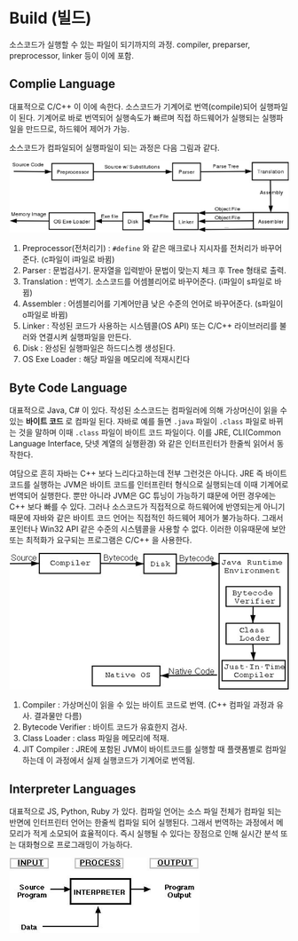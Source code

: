 # Build (빌드)
소스코드가 실행할 수 있는 파일이 되기까지의 과정. compiler, preparser, preprocessor, linker 등이 이에 포함.

## Complie Language
대표적으로  C/C++ 이 이에 속한다. 소스코드가 기계어로 번역(compile)되어 실행파일이 된다. 기계어로 바로 번역되어 실행속도가 빠르며 직접 하드웨어가 실행되는 실행파일을 만드므로, 하드웨어 제어가 가능.


소스코드가 컴파일되어 실행파일이 되는 과정은 다음 그림과 같다.

![Alt text](compile.png)

1. Preprocessor(전처리기) : `#define` 와 같은 매크로나 지시자를 전처리가 바꾸어준다. (c파일이 i파일로 바뀜)
2. Parser : 문법검사기. 문자열을 입력받아 문법이 맞는지 체크 후 Tree 형태로 출력.
3. Translation : 번역기. 소스코드를 어셈블리어로 바꾸어준다. (i파일이 s파일로 바뀜)
4. Assembler : 어셈블리어를 기계어만큼 낮은 수준의 언어로 바꾸어준다. (s파일이 o파일로 바뀜)
5. Linker : 작성된 코드가 사용하는 시스템콜(OS API) 또는 C/C++ 라이브러리를 불러와 연결시켜 실행파일을 만든다.
6. Disk : 완성된 실행파일은 하드디스켕 생성된다.
7. OS Exe Loader : 해당 파일을 메모리에 적재시킨다


## Byte Code Language
대표적으로 Java, C# 이 있다. 작성된 소스코드는 컴파일러에 의해 가상머신이 읽을 수 있는 **바이트 코드** 로 컴파일 된다. 자바로 예를 들면 `.java` 파일이 `.class` 파일로 바뀌는 것을 말하며 이때 `.class` 파일이 바이트 코드 파일이다. 이를 JRE, CLI(Common Language Interface, 닷넷 계열의 실행환경) 와 같은 인터프린터가 한줄씩 읽어서 동작한다.

여담으로 흔히 자바는 C++ 보다 느리다고하는데 전부 그런것은 아니다. JRE 즉 바이트 코드를 실행하는 JVM은 바이트 코드를 인터프린터 형식으로 실행되는데 이때 기계어로 번역되어 실행한다. 뿐만 아니라 JVM은 GC 튜닝이 가능하기 떄문에 어떤 경우에는 C++ 보다 빠를 수 있다. 그러나 소스코드가 직접적으로 하드웨어에 반영되는게 아니기 때문에 자바와 같은 바이트 코드 언어는 직접적인 하드웨어 제어가 불가능하다. 그래서 포인터나 Win32 API 같은 수준의 시스템콜을 사용할 수 없다. 이러한 이유때문에 보안 또는 최적화가 요구되는 프로그램은 C/C++ 을 사용한다.

![Alt text](byte_code.png)

1. Compiler : 가상머신이 읽을 수 있는 바이트 코드로 번역. (C++ 컴파일 과정과 유사. 결과물만 다름)
2. Bytecode Verifier : 바이트 코드가 유효한지 검사.
3. Class Loader : class 파일을 메모리에 적재.
4. JIT Compiler : JRE에 포함된 JVM이 바이트코드를 실행할 때 플랫폼별로 컴파일하는데 이 과정에서 실제 실행코드가 기계어로 번역됨.


## Interpreter Languages
대표적으로 JS, Python, Ruby 가 있다. 컴파일 언어는 소스 파일 전체가 컴파일 되는 반면에 인터프린터 언어는 한줄씩 컴파일 되어 실행된다. 그래서 번역하는 과정에서 메모리가 적게 소모되어 효율적이다. 즉시 실행될 수 있다는 장점으로 인해 실시간 분석 또는 대화형으로 프로그래밍이 가능하다.

![Alt text](interprete.png)
